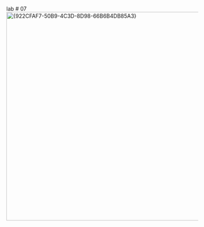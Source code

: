 lab # 07
<img width="704" height="550" alt="{922CFAF7-50B9-4C3D-8D98-66B6B4DB85A3}" src="https://github.com/user-attachments/assets/8323e00a-4708-4cdb-926a-b32b8baaf796" />
